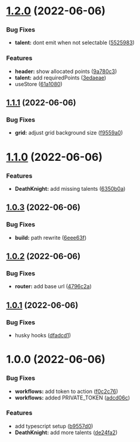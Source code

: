 # [1.2.0](https://github.com/Tjark-Kuehl/dragonflight-talenttrees/compare/v1.1.1...v1.2.0) (2022-06-06)


### Bug Fixes

* **talent:** dont emit when not selectable ([5525983](https://github.com/Tjark-Kuehl/dragonflight-talenttrees/commit/55259836a3ce00deb5b8492a3aadbe0df148ed13))


### Features

* **header:** show allocated points ([9a780c3](https://github.com/Tjark-Kuehl/dragonflight-talenttrees/commit/9a780c395a5bf3d7f10096e144f5fd3dd576af0e))
* **talent:** add requiredPoints ([3edaeae](https://github.com/Tjark-Kuehl/dragonflight-talenttrees/commit/3edaeaebc5a3ec9a54c41f42ef4e259a6ee63884))
* useStore ([61a1080](https://github.com/Tjark-Kuehl/dragonflight-talenttrees/commit/61a1080dee6fd94d036de73106ce41cfa0742c30))

## [1.1.1](https://github.com/Tjark-Kuehl/dragonflight-talenttrees/compare/v1.1.0...v1.1.1) (2022-06-06)


### Bug Fixes

* **grid:** adjust grid background size ([f9559a0](https://github.com/Tjark-Kuehl/dragonflight-talenttrees/commit/f9559a0f6493386cf16b38135a9e4ae848b2944f))

# [1.1.0](https://github.com/Tjark-Kuehl/dragonflight-talenttrees/compare/v1.0.3...v1.1.0) (2022-06-06)


### Features

* **DeathKnight:** add missing talents ([6350b0a](https://github.com/Tjark-Kuehl/dragonflight-talenttrees/commit/6350b0abec5931fa2e34d3befba34ca878c0de76))

## [1.0.3](https://github.com/Tjark-Kuehl/dragonflight-talenttrees/compare/v1.0.2...v1.0.3) (2022-06-06)


### Bug Fixes

* **build:** path rewrite ([6eee63f](https://github.com/Tjark-Kuehl/dragonflight-talenttrees/commit/6eee63fbc8ce1a2afb2c8169b3224e9d793986c0))

## [1.0.2](https://github.com/Tjark-Kuehl/dragonflight-talenttrees/compare/v1.0.1...v1.0.2) (2022-06-06)


### Bug Fixes

* **router:** add base url ([4796c2a](https://github.com/Tjark-Kuehl/dragonflight-talenttrees/commit/4796c2a79ccf423e018caab83161360d4b0f06ba))

## [1.0.1](https://github.com/Tjark-Kuehl/dragonflight-talenttrees/compare/v1.0.0...v1.0.1) (2022-06-06)


### Bug Fixes

* husky hooks ([dfadcd1](https://github.com/Tjark-Kuehl/dragonflight-talenttrees/commit/dfadcd1a88069ce8704a77b3b77b59443313184e))

# 1.0.0 (2022-06-06)


### Bug Fixes

* **workflows:** add token to action ([f0c2c76](https://github.com/Tjark-Kuehl/dragonflight-talenttrees/commit/f0c2c763d7c57d639f0c8384b7aaff5dc0434847))
* **workflows:** added PRIVATE_TOKEN ([adcd06c](https://github.com/Tjark-Kuehl/dragonflight-talenttrees/commit/adcd06cab0da44f0619f61a6f564bac24071b66b))


### Features

* add typescript setup ([b9557d0](https://github.com/Tjark-Kuehl/dragonflight-talenttrees/commit/b9557d0caa4e60292dd2bdb7a77741a289ac1c51))
* **DeathKnight:** add more talents ([de24fa2](https://github.com/Tjark-Kuehl/dragonflight-talenttrees/commit/de24fa2c81bbfeb0926900b8fcf7dfb3269f1941))
